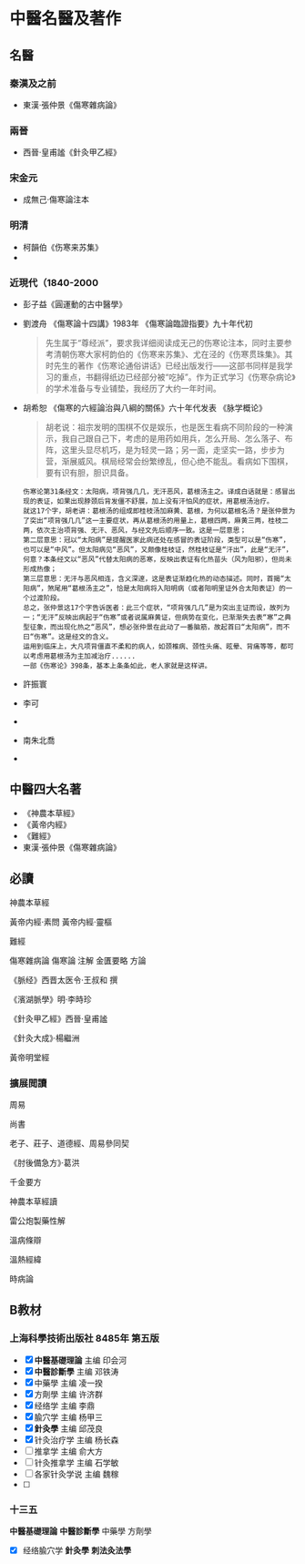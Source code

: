 # 中醫名醫及著作

## 名醫

### 秦漢及之前

- 東漢·張仲景《傷寒雜病論》

### 兩晉

- 西晉·皇甫謐《針灸甲乙經》

### 宋金元

- 成無己·傷寒論注本

### 明清

- 柯韻伯《伤寒来苏集》
- 

### 近現代（1840-2000

- 彭子益《圓運動的古中醫學》
  
- 劉渡舟
  《傷寒論十四講》1983年
  《傷寒論臨證指要》九十年代初
  
  > 先生属于“尊经派”，要求我详细阅读成无己的伤寒论注本，同时主要参考清朝伤寒大家柯韵伯的《伤寒来苏集》、尤在泾的《伤寒贯珠集》。其时先生的著作《伤寒论通俗讲话》已经出版发行——这部书同样是我学习的重点，书翻得纸边已经部分被“吃掉”。作为正式学习《伤寒杂病论》的学术准备与专业铺垫，我经历了大约一年时间。
  
- 胡希恕
  《傷寒的六經論治與八綱的關係》六十年代发表
  《脉学概论》
  
  > 胡老说：祖宗发明的围棋不仅是娱乐，也是医生看病不同阶段的一种演示，我自己跟自己下，考虑的是用药如用兵，怎么开局、怎么落子、布阵，这里头显尽机巧，是为轻灵一路；另一面，走坚实一路，步步为营，渐展威风。棋局经常会纷繁缭乱，但心绝不能乱。看病如下围棋，要有识有胆，胆识具备。
  
  ```
  伤寒论第31条经文：太阳病，项背强几几，无汗恶风，葛根汤主之。译成白话就是：感冒出现的表证，如果出现脖颈后背发僵不舒展，加上没有汗怕风的症状，用葛根汤治疗。
  就这17个字，胡老讲：葛根汤的组成即桂枝汤加麻黄、葛根，为何以葛根名汤？是张仲景为了突出“项背强几几”这一主要症状，再从葛根汤的用量上，葛根四两，麻黄三两，桂枝二两，依次主治项背强、无汗、恶风，与经文先后顺序一致。这是一层意思；
  第二层意思：冠以“太阳病”是提醒医家此病还处在感冒的表证阶段，类型可以是“伤寒”，也可以是“中风”。但太阳病见“恶风”，又颇像桂枝证，然桂枝证是“汗出”，此是“无汗”，何意？本条经文以“恶风”代替太阳病的恶寒，反映出表证有化热苗头（风为阳邪），但尚未形成热像；
  第三层意思：无汗与恶风相连，含义深邃，这是表证渐趋化热的动态描述。同时，首揭“太阳病”，煞尾用“葛根汤主之”，恰是太阳病将入阳明病（或者阳明里证外合太阳表证）的一个过渡阶段。
  总之，张仲景这17个字告诉医者：此三个症状，“项背强几几”是为突出主证而设，故列为一；“无汗”反映出病起于“伤寒”或者说属麻黄证，但病势在变化，已渐渐失去表“寒”之典型征象，而出现化热之“恶风”，想必张仲景在此动了一番脑筋，故起首曰“太阳病”，而不曰“伤寒”。这是经文的含义。
  运用到临床上，大凡项背僵直不柔和的病人，如颈椎病、颈性头痛、眩晕、背痛等等，都可以考虑用葛根汤为主加减治疗...... 
  一部《伤寒论》398条，基本上条条如此，老人家就是这样讲。
  ```
  
  
  
- 許振寰

- 李可

- 

- 南朱北喬

- 



## 中醫四大名著

- 《神農本草經》
- 《黃帝内經》
- 《難經》
- 東漢·張仲景《傷寒雜病論》

## 必讀

神農本草經

黃帝内經·素問
黃帝内經·靈樞

難經

傷寒雜病論
	傷寒論  注解
	金匱要略  方論



《脈经》西晋太医令·王叔和 撰

《濱湖脈學》明·李時珍

《針灸甲乙經》西晉·皇甫謐

《針灸大成》·楊繼洲 

黃帝明堂經



### 擴展閲讀

周易

尚書

老子、莊子、道德經、周易參同契







《肘後備急方》·葛洪





千金要方

神農本草經讀

雷公炮製藥性解



溫病條辯

溫熱經緯

時病論



## B教材

###  上海科學技術出版社 8485年 第五版

- [x] **中醫基礎理論** 主编 印会河
- [x] **中醫診斷學** 主编 邓铁涛
- [x] 中藥學 主编 凌一揆
- [x] 方劑學 主编 许济群
- [x] 经络学 主编 李鼎
- [x] 腧穴学 主编 杨甲三
- [x] **針灸學** 主编 邱茂良
- [x] 针灸治疗学 主编 杨长森
- [ ] 推拿学 主编 俞大方
- [ ] 针灸推拿学 主编 石学敏
- [ ] 各家针灸学说 主编 魏稼
- [ ] 

### 十三五

**中醫基礎理論** 
**中醫診斷學**
中藥學 
方劑學 
- [x] 经络腧穴学
**針灸學** 
**刺法灸法學**







